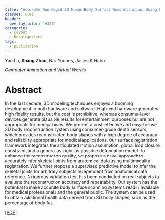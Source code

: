 ```yaml
---
title: "Accurate Non-Rigid 3D Human Body Surface Reconstruction Using Commodity Depth Sensors"
classes: wide
header:
  overlay_color: "#333"
categories:
  - Layout
  - Uncategorized
tags:
  - publication
---
```


Yao Lu, **Shang Zhao**, Naji Younes, James K Hahn

_Computer Animation and Virtual Worlds_


# Abstract
In the last decade, 3D modeling techniques enjoyed a booming development in both hardware and software. High-end hardware generates high fidelity results, but the cost is prohibitive, whereas consumer-level devices generate plausible results for entertainment purposes but are not appropriate for medical uses. We present a cost-effective and easy-to-use 3D body reconstruction system using consumer-grade depth sensors, which provides reconstructed body shapes with a high degree of accuracy and reliability appropriate for medical applications. Our surface registration framework integrates the articulated motion assumption, global loop closure constraint, and a general as-rigid-as-possible deformation model. To enhance the reconstruction quality, we propose a novel approach to accurately infer skeletal joints from anatomical data using multimodality registration. We further propose a supervised predictive model to infer the skeletal joints for arbitrary subjects independent from anatomical data reference. A rigorous validation test has been conducted on real subjects to evaluate the reconstruction accuracy and repeatability. Our system has the potential to make accurate body surface scanning systems readily available for medical professionals and the general public. The system can be used to obtain additional health data derived from 3D body shapes, such as the percentage of body fat.

[[PDF]](https://www.ncbi.nlm.nih.gov/pmc/articles/PMC6541015/pdf/nihms-1024752.pdf)